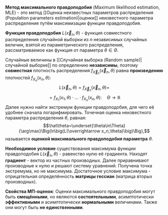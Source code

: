 **Метод максимального правдоподобия** (Maximum likelihood estimation, MLE) - это метод [[Оценка неизвестных параметров распределения (Population parameters estimation)|оценки]] неизвестного параметра распределения путём максимизации функции правдоподобия.

**Функция правдоподобия** $L(\overrightarrow x_n,\theta)$ - функция совместного распределения случайной выборки из $n$ независимых случайных величин, взятой из параметрического распределения, рассматриваемое как функция от параметра $\theta\in\Theta$.

Случайные величины в [[Случайная выборка (Random sample)|случайной выборке]] по определению **независимы**, поэтому **совместная** плотность распределения $f_{\overrightarrow X_n}(\overrightarrow x_n,\theta)$ равна **произведению** плотностей $f_{X_n}(x_n,\theta)$:
$$L(\overrightarrow x_n,\theta)=f_{\overrightarrow X_n}(\overrightarrow x_n,\theta)=$$$$=f_{X_1}(x_1,\theta)\cdot...\cdot f_{X_n}(x_n,\theta):\quad \Theta\to\mathbb{R}$$
Далее нужно найти экстремум функции правдоподобия, для чего её удобнее сначала логарифмировать. Точечная оценка неизвестного параметра распределения $\theta$, равная:$$\hat\theta=\underset{\theta\in\Theta}{\arg\max}\Big(ln\big(L(\overrightarrow x_n,\theta)\big)\Big),$$называется **оценкой максимального правдоподобия параметра** $\theta$.

**Необходимое условие** существования максимума функции правдоподобия $L(\overrightarrow x_n,\theta)$ - равенство нулю её градиента. Находят **градиент** - вектор из частных производных. Далее приравнивают производные к нулю и решают систему уравнений. Получена точка экстремума, но не максимума. Достаточное условие максимума - отрицательная определённость **матрицы гессиан** (матрица вторых производных).

**Свойства МП-оценок**:
Оценки максимального правдоподобия могут быть **смещёнными**, но являются **состоятельными**, асимптотически **эффективными** и асимптотически **нормальными** величинами. Также они могут быть **не единственными**.